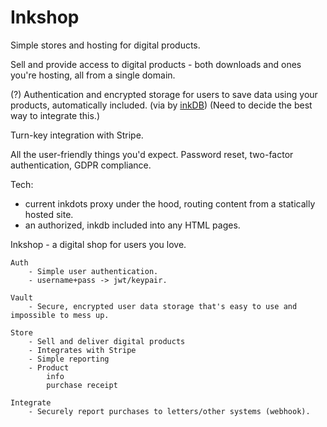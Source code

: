 # Inkshop

Simple stores and hosting for digital products.

Sell and provide access to digital products - both downloads and ones you're hosting, all from a single domain.

(?) Authentication and encrypted storage for users to save data using your products, automatically included. (via by [inkDB](https://github.com/inkandfeet/inkdb))
(Need to decide the best way to integrate this.)

Turn-key integration with Stripe.

All the user-friendly things you'd expect.  Password reset, two-factor authentication, GDPR compliance.


Tech: 
- current inkdots proxy under the hood, routing content from a statically hosted site.
- an authorized, inkdb included into any HTML pages.



Inkshop - a digital shop for users you love.

    Auth
        - Simple user authentication.
        - username+pass -> jwt/keypair.
    
    Vault
        - Secure, encrypted user data storage that's easy to use and impossible to mess up.

    Store
        - Sell and deliver digital products
        - Integrates with Stripe
        - Simple reporting
        - Product
            info
            purchase receipt

    Integrate
        - Securely report purchases to letters/other systems (webhook).
